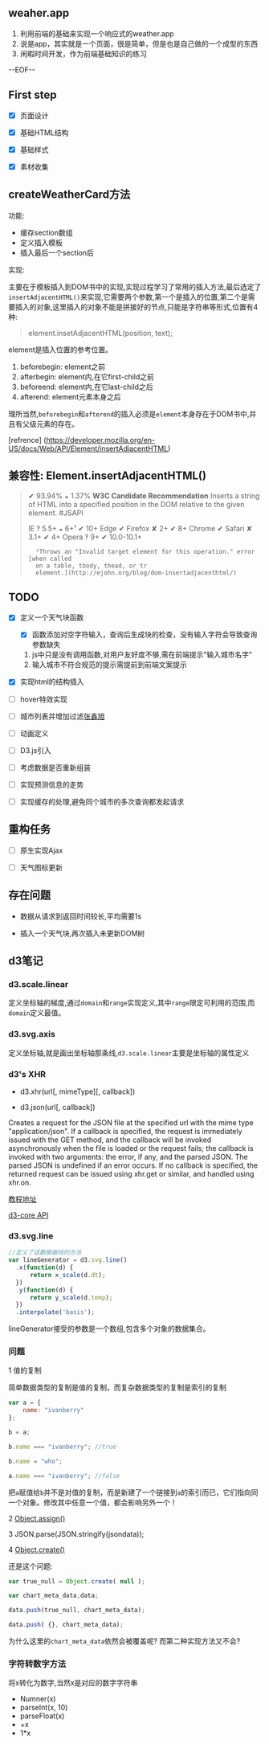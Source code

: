 ## weaher.app
1. 利用前端的基础来实现一个响应式的weather.app
2. 说是app，其实就是一个页面，很是简单，但是也是自己做的一个成型的东西
3. 闲暇时间开发，作为前端基础知识的练习

--EOF--

## First step

- [x] 页面设计
 
- [x] 基础HTML结构
 
- [x] 基础样式
 
- [x] 素材收集

## createWeatherCard方法

功能:

- 缓存section数组
- 定义插入模板
- 插入最后一个section后

实现:

主要在于模板插入到DOM书中的实现,实现过程学习了常用的插入方法,最后选定了`insertAdjacentHTML()`来实现,它需要两个参数,第一个是插入的位置,第二个是需要插入的对象,这里插入的对象不能是拼接好的节点,只能是字符串等形式,位置有4种:

> element.insetAdjacentHTML(position, text);

element是插入位置的参考位置。

1. beforebegin: element之前
2. afterbegin: element内,在它first-child之前
3. beforeend: element内,在它last-child之后
4. afterend: element元素本身之后

理所当然,`beforebegin`和`afterend`的插入必须是`element`本身存在于DOM书中,并且有父级元素的存在。

[refrence] (https://developer.mozilla.org/en-US/docs/Web/API/Element/insertAdjacentHTML)





## 兼容性: Element.insertAdjacentHTML()

> ✔ 93.94% ◒ 1.37% **W3C Candidate Recommendation**
>	Inserts a string of HTML into a specified position in the DOM relative to the
>	given element. #JSAPI
>
>	IE ‽ 5.5+ ◒ 6+¹ ✔ 10+
>	Edge ✔ 
>	Firefox ✘ 2+ ✔ 8+
>	Chrome ✔ 
>	Safari ✘ 3.1+ ✔ 4+
>	Opera ‽ 9+ ✔ 10.0-10.1+
>
>		¹Throws an "Invalid target element for this operation." error [when called
>		on a table, tbody, thead, or tr
>		element.](http://ejohn.org/blog/dom-insertadjacenthtml/)



## TODO
- [x] 定义一个天气块函数
	
	- [x] 函数添加对空字符输入，查询后生成块的检查，没有输入字符会导致查询参数缺失

	1. js中只是没有调用函数,对用户友好度不够,需在前端提示"输入城市名字"
	2. 输入城市不符合规范的提示需提前到前端文案提示

- [x] 实现html的结构插入

- [ ] hover特效实现

- [ ] 城市列表并增加过滤[张鑫旭](http://www.zhangxinxu.com/wordpress/?p=3672)

- [ ] 动画定义

- [ ] D3.js引入

- [ ] 考虑数据是否重新组装

- [ ] 实现预测信息的走势

- [ ] 实现缓存的处理,避免同个城市的多次查询都发起请求

## 重构任务

- [ ] 原生实现Ajax
- [ ] 天气图标更新


## 存在问题

- 数据从请求到返回时间较长,平均需要1s

- 插入一个天气块,再次插入未更新DOM树

## d3笔记

### d3.scale.linear

定义坐标轴的梯度,通过`domain`和`range`实现定义,其中`range`限定可利用的范围,而`domain`定义最值。

### d3.svg.axis

定义坐标轴,就是画出坐标轴那条线,`d3.scale.linear`主要是坐标轴的属性定义


### d3's XHR

- d3.xhr(url[, mimeType][, callback])

- d3.json(url[, callback])

Creates a request for the JSON file at the specified url with the mime type "application/json". If a callback is specified, the request is immediately issued with the GET method, and the callback will be invoked asynchronously when the file is loaded or the request fails; the callback is invoked with two arguments: the error, if any, and the parsed JSON. The parsed JSON is undefined if an error occurs. If no callback is specified, the returned request can be issued using xhr.get or similar, and handled using xhr.on.

[教程地址](http://code.tutsplus.com/tutorials/building-a-multi-line-chart-using-d3js-part-2--cms-22973)


[d3-core API](https://github.com/d3/d3/wiki/Core)

###  d3.svg.line

```js
//定义了话数据曲线的方法
var lineGenerator = d3.svg.line()
  .x(function(d) {
	  return x_scale(d.dt);
  })
  .y(function(d) {
	  return y_scale(d.temp);
  })
  .interpolate('basis');
  ```
  lineGenerator接受的参数是一个数组,包含多个对象的数据集合。

### 问题

1 值的复制

简单数据类型的复制是值的复制，而复杂数据类型的复制是索引的复制

```js
var a = {
	name: "ivanberry"
};

b = a;

b.name === "ivanberry"; //true

b.name = "who";

a.name === "ivanberry"; //false
```

把`a`赋值给`b`并不是对值的复制，而是新建了一个链接到`a`的索引而已，它们指向同一个对象。修改其中任意一个值，都会影响另外一个！

2 [Object.assign()](https://developer.mozilla.org/en-US/docs/Web/JavaScript/Reference/Global_Objects/Object/assign)

3 JSON.parse(JSON.stringify(jsondata));

4 [Object.create()](https://developer.mozilla.org/en-US/docs/Web/JavaScript/Reference/Global_Objects/Object/create)

还是这个问题:

```js
var true_null = Object.create( null );

var chart_meta_data,data;

data.push(true_null, chart_meta_data);

data.push( {}, chart_meta_data);
```

为什么这里的`chart_meta_data`依然会被覆盖呢? 而第二种实现方法又不会?


### 字符转数字方法

将x转化为数字,当然x是对应的数字字符串

-  Numner(x)
-  parseInt(x, 10)
-  parseFloat(x)
-  +x
-  1*x




